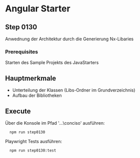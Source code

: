 # Angular Starter #

## Step 0130
Anwednung der Architektur durch die Generierung Nx-Libaries

### Prerequisites
Starten des Sample Projekts des JavaStarters

## Hauptmerkmale
 - Unterteilung der Klassen (Libs-Ordner im Grundverzeichnis)
 - Aufbau der Bibliotheken

## Execute
Über die Konsole im Pfad '...\conciso' ausführen:
```shell
  npm run step0130
```

Playwright Tests ausführen:
```shell
  npm run step0130:test
```